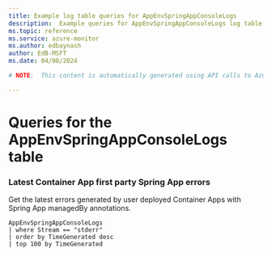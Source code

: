 ```yaml
---
title: Example log table queries for AppEnvSpringAppConsoleLogs
description:  Example queries for AppEnvSpringAppConsoleLogs log table
ms.topic: reference
ms.service: azure-monitor
ms.author: edbaynash
author: EdB-MSFT
ms.date: 04/08/2024

# NOTE:  This content is automatically generated using API calls to Azure. Any edits made on these files will be overwritten in the next run of the script. 

---
```


# Queries for the AppEnvSpringAppConsoleLogs table


### Latest Container App first party Spring App errors  


Get the latest errors generated by user deployed Container Apps with Spring App managedBy annotations.  

```query
AppEnvSpringAppConsoleLogs
| where Stream == "stderr"
| order by TimeGenerated desc
| top 100 by TimeGenerated
```

